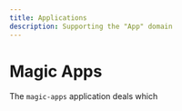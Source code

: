 ```yaml
---
title: Applications
description: Supporting the "App" domain
---
```


# Magic Apps

The `magic-apps` application deals which
